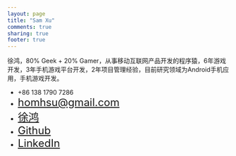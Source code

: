 ```yaml
---
layout: page
title: "Sam Xu"
comments: true
sharing: true
footer: true
---
```

<p>徐鸿，80% Geek + 20% Gamer，从事移动互联网产品开发的程序猿，6年游戏开发，3年手机游戏平台开发，2年项目管理经验，目前研究领域为Android手机应用，手机游戏开发。</p>

<ul>
	<li><span id="ft_mobile" style="font-size:26px"></span>+86 138 1790 7286</li>
	<li><a href="mailto:homhsu@gmail.com" target="_blank" style="font-size:24px"><span id="ft_email"></span>homhsu@gmail.com</a></li>
	<li><a href="http://weibo.com/111030999" target="_blank" style="font-size:24px"><span id="ft_weibo"></span>徐鸿</a></li>
	<li><a href="http://github.com/lxmxhh" target="_blank" style="font-size:24px"><span id="ft_git_svg"></span>Github</a></li>
	<li><a href="http://www.linkedin.com/pub/sam-xu/14/758/779" target="_blank" style="font-size:24px"><span id="ft_linkedin"></span>LinkedIn</a></li>
</ul>
<script type="text/javascript" src="/javascripts/raphael-min.js" charset="utf-8"></script>
<script type="text/javascript" src="/javascripts/aboutme.js" charset="utf-8"></script>

